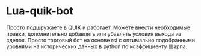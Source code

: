 # Lua-quik-bot
Просто подшружаете в QUIK и работает. Можете внести необходимые правки, дополнительно добавлять или убавлять условия выхода из сделок. Просто торговый бот на основе rsi с оптимально подобранными уровнями на исторических данных в python по коэффициенту Шарпа.
